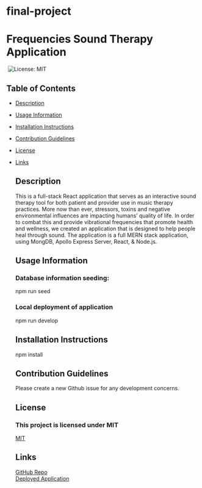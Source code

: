 # final-project
# Frequencies Sound Therapy Application
​
  ![License: MIT](https://img.shields.io/badge/License-MIT-yellow.svg)
​
  ## Table of Contents
- [Description](#description)
- [Usage Information](#usage-information)
- [Installation Instructions](#installation-instructions)
- [Contribution Guidelines](#contribution-guidelines)
- [License](#license)
- [Links](#links)
​
  ## Description
  This is a full-stack React application that serves as an interactive sound therapy tool for both patient and provider use in music therapy practices.  More now than ever, stressors, toxins and negative environmental influences are impacting humans’ quality of life. In order to combat this and provide vibrational frequencies that promote health and wellness, we created an application that is designed to help people heal through sound.  The application is a full MERN stack application, using MongDB, Apollo Express Server, React, & Node.js.  

  ## Usage Information
  ### Database information seeding: 
  npm run seed
  ### Local deployment of application 
  npm run develop 

  ## Installation Instructions
  npm install

  ## Contribution Guidelines
  Please create a new Github issue for any development concerns.

  ## License

  ### This project is licensed under MIT
  [MIT](https://opensource.org/licenses/MIT)
​
  
  ## Links
  [GitHub Repo](https://github.com/shannonjburris/well-waves)\
  [Deployed Application](https://desolate-garden-53776.herokuapp.com/)
